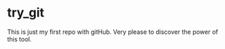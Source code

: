 try_git
=======
This is just my first repo with gitHub.
Very please to discover the power of this tool.

